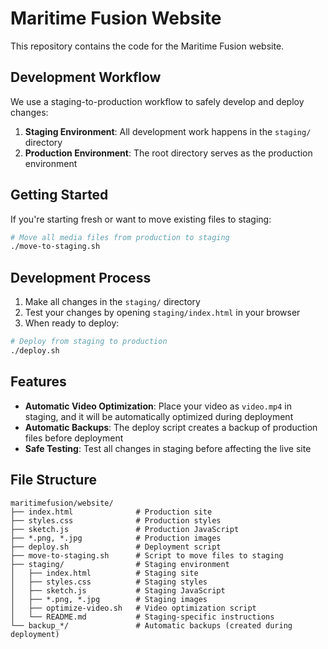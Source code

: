 # Maritime Fusion Website

This repository contains the code for the Maritime Fusion website.

## Development Workflow

We use a staging-to-production workflow to safely develop and deploy changes:

1. **Staging Environment**: All development work happens in the `staging/` directory
2. **Production Environment**: The root directory serves as the production environment

## Getting Started

If you're starting fresh or want to move existing files to staging:

```bash
# Move all media files from production to staging
./move-to-staging.sh
```

## Development Process

1. Make all changes in the `staging/` directory
2. Test your changes by opening `staging/index.html` in your browser
3. When ready to deploy:

```bash
# Deploy from staging to production
./deploy.sh
```

## Features

- **Automatic Video Optimization**: Place your video as `video.mp4` in staging, and it will be automatically optimized during deployment
- **Automatic Backups**: The deploy script creates a backup of production files before deployment
- **Safe Testing**: Test all changes in staging before affecting the live site

## File Structure

```
maritimefusion/website/
├── index.html              # Production site
├── styles.css              # Production styles
├── sketch.js               # Production JavaScript
├── *.png, *.jpg            # Production images
├── deploy.sh               # Deployment script
├── move-to-staging.sh      # Script to move files to staging
├── staging/                # Staging environment
│   ├── index.html          # Staging site
│   ├── styles.css          # Staging styles
│   ├── sketch.js           # Staging JavaScript
│   ├── *.png, *.jpg        # Staging images
│   ├── optimize-video.sh   # Video optimization script
│   └── README.md           # Staging-specific instructions
└── backup_*/               # Automatic backups (created during deployment)
```
